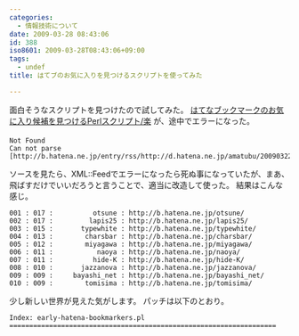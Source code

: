 ```yaml
---
categories:
  - 情報技術について
date: 2009-03-28 08:43:06
id: 388
iso8601: 2009-03-28T08:43:06+09:00
tags:
  - undef
title: はてブのお気に入りを見つけるスクリプトを使ってみた

---
```


面白そうなスクリプトを見つけたので試してみた。
<a href="http://tech.bayashi.jp/archives/entry/perl/2009/002578.html" target="_blank">はてなブックマークのお気に入り候補を見つけるPerlスクリプト/楽</a>
&#133;が、途中でエラーになった。
<pre><code>Not Found
Can not parse [http://b.hatena.ne.jp/entry/rss/http://d.hatena.ne.jp/amatubu/20090322#p1].</code></pre>
ソースを見たら、XML::Feedでエラーになったら死ぬ事になっていたが、まあ、飛ばすだけでいいだろうと言うことで、適当に改造して使った。
結果はこんな感じ。
<pre><code>001 : 017 :          otsune : http://b.hatena.ne.jp/otsune/
002 : 017 :         lapis25 : http://b.hatena.ne.jp/lapis25/
003 : 015 :       typewhite : http://b.hatena.ne.jp/typewhite/
004 : 013 :        charsbar : http://b.hatena.ne.jp/charsbar/
005 : 012 :        miyagawa : http://b.hatena.ne.jp/miyagawa/
006 : 011 :           naoya : http://b.hatena.ne.jp/naoya/
007 : 011 :          hide-K : http://b.hatena.ne.jp/hide-K/
008 : 010 :       jazzanova : http://b.hatena.ne.jp/jazzanova/
009 : 009 :     bayashi_net : http://b.hatena.ne.jp/bayashi_net/
010 : 009 :        tomisima : http://b.hatena.ne.jp/tomisima/
</code></pre>
少し新しい世界が見えた気がします。
パッチは以下のとおり。


<pre><code>Index: early-hatena-bookmarkers.pl
===================================================================